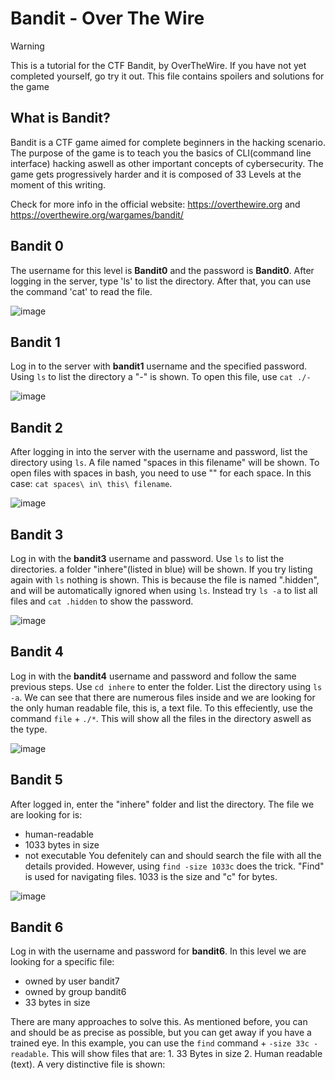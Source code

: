 # Bandit - Over The Wire
>[!WARNING]
>This is a tutorial for the CTF Bandit, by OverTheWire. If you have not yet completed yourself, go try it out.
>This file contains spoilers and solutions for the game

## What is Bandit?
<div id='id-section1'/>

Bandit is a CTF game aimed for complete beginners in the hacking scenario. The purpose of the game is to teach you the basics of CLI(command line interface) hacking aswell as other important concepts of cybersecurity.
The game gets progressively harder and it is composed of 33 Levels at the moment of this writing.

Check for more info in the official website: https://overthewire.org and https://overthewire.org/wargames/bandit/

## Bandit 0
<div id='id-section2'/>

The username for this level is **Bandit0** and the password is **Bandit0**.
After logging in the server, type 'ls' to list the directory. After that, you can use the command 'cat' to read the file.

![image](https://github.com/sena-00/bandit/assets/156020094/c355c4d3-be48-45a9-b339-75338a64f9f7)
## Bandit 1
<div id='id-section3'/>
  
Log in to the server with **bandit1** username and the specified password.
Using `ls` to list the directory a "-" is shown. To open this file, use `cat ./-` 

![image](https://github.com/sena-00/bandit/assets/156020094/e903c0cc-fe62-4971-9d82-22c4f64e99e0)

## Bandit 2
<div id='id-section4'/>

After logging in into the server with the username and password, list the directory using `ls`. A file named "spaces in this filename" will be shown.
To open files with spaces in bash, you need to use "\" for each space. In this case: `cat spaces\ in\ this\ filename`.

![image](https://github.com/sena-00/bandit/assets/156020094/ef84543a-932b-4d55-b0f5-7d0fd7614a4d)

## Bandit 3
<div id='id-section5'/>

Log in with the **bandit3** username and password. Use `ls` to list the directories. a folder "inhere"(listed in blue) will be shown. If you try listing again with `ls` nothing is shown.
This is because the file is named ".hidden", and will be automatically ignored when using `ls`. Instead try `ls -a` to list all files and `cat .hidden` to show the password.

![image](https://github.com/sena-00/bandit/assets/156020094/26532bc1-0099-4b17-9a03-4a531f3c6438)

## Bandit 4
<div id='id-section6'/>

Log in with the **bandit4** username and password and follow the same previous steps. Use `cd inhere` to enter the folder. List the directory using `ls -a`. We can see that there are numerous files inside and we are looking for the only human readable file, this is, a text file. To this effeciently, use the command `file` + `./*`. This will show all the files in the directory aswell as the type.

![image](https://github.com/sena-00/bandit/assets/156020094/dfa0c8c7-9f2e-4ebe-815a-74d010c540ac)

## Bandit 5
<div id='id-section7'/>
  
After logged in, enter the "inhere" folder and list the directory. The file we are looking for is: 
- human-readable
- 1033 bytes in size
- not executable
You defenitely can and should search the file with all the details provided. However, using `find -size 1033c` does the trick. "Find" is used for navigating files. 1033 is the size and "c" for bytes.

![image](https://github.com/sena-00/bandit/assets/156020094/4ce20226-78ac-44b0-b8b9-70684a99b140)

## Bandit 6
<div id='id-section8'/>

Log in with the username and password for **bandit6**. In this level we are looking for a specific file:
- owned by user bandit7
- owned by group bandit6
- 33 bytes in size

There are many approaches to solve this. As mentioned before, you can and should be as precise as possible, but you can get away if you have a trained eye. In this example, you can use the `find` command + `-size 33c -readable`. This will show files that are: 1. 33 Bytes in size 2. Human readable (text). A very distinctive file is shown:










